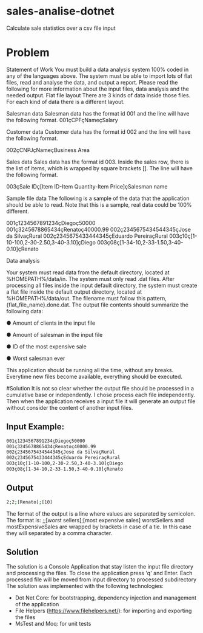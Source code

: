# sales-analise-dotnet
Calculate sale statistics over a csv file input
# Problem
Statement of Work
You must build a data analysis system 100% coded in any of the languages above. The system must be
able to import lots of flat files, read and analyse the data, and output a report.
Please read the following for more information about the input files, data analysis and the needed output.
Flat file layout
There are 3 kinds of data inside those files. For each kind of data there is a different layout.

Salesman data Salesman data has the format id 001 and the line will have the following format.
001çCPFçNameçSalary

Customer data Customer data has the format id 002 and the line will have the following format.

002çCNPJçNameçBusiness Area

Sales data Sales data has the format id 003. Inside the sales row, there is the list of items, which is
wrapped by square brackets []. The line will have the following format.

003çSale IDç[Item ID-Item Quantity-Item Price]çSalesman name

Sample file data
The following is a sample of the data that the application should be able to read. Note that this is a
sample, real data could be 100% different.

001ç1234567891234çDiegoç50000 
001ç3245678865434çRenatoç40000.99
002ç2345675434544345çJose da SilvaçRural 
002ç2345675433444345çEduardo PereiraçRural
003ç10ç[1-10-100,2-30-2.50,3-40-3.10]çDiego
003ç08ç[1-34-10,2-33-1.50,3-40-0.10]çRenato

Data analysis

Your system must read data from the default directory, located at %HOMEPATH%/data/in. The system
must only read .dat files.
After processing all files inside the input default directory, the system must create a flat file inside the
default output directory, located at %HOMEPATH%/data/out. The filename must follow this pattern,
{flat_file_name}.done.dat.
The output file contents should summarize the following data:

● Amount of clients in the input file

● Amount of salesman in the input file

● ID of the most expensive sale

● Worst salesman ever

This application should be running all the time, without any breaks. Everytime new files become
available, everything should be executed.

#Solution
It is not so clear whether the output file should be processed in a cumulative base or independently.
I chose process each file independently. Then when the application receives a input file it will generate an output file without consider the content of another input files.

## Input Example:
```sh
001ç1234567891234çDiegoç50000 
001ç3245678865434çRenatoç40000.99
002ç2345675434544345çJose da SilvaçRural 
002ç2345675433444345çEduardo PereiraçRural
003ç10ç[1-10-100,2-30-2.50,3-40-3.10]çDiego
003ç08ç[1-34-10,2-33-1.50,3-40-0.10]çRenato
```

## Output
```sh
2;2;[Renato];[10]
```
The format of the output is a line where values are separated by semicolon. 
The format is:
<amout salesman>;<amount customer>;[worst sellers];[most expensive sales]
worstSellers and mostExpensiveSales are wrapped by brackets in case of a tie. In this case they will separated by a comma character.

## Solution
The solution is a Console Application that stay listen the input file directory and processing the files.
To close the application press 'q' and Enter.
Each processed file will be moved from input directory to processed subdirectory
The solution was implemented with the following technologies:
- Dot Net Core: for bootstrapping, dependency injection and management of the application
- File Helpers (https://www.filehelpers.net/): for importing and exporting the files
- MsTest and Moq: for unit tests
